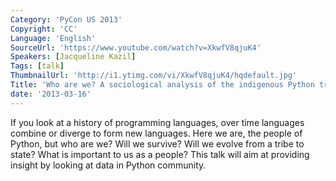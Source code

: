 ```yaml
---
Category: 'PyCon US 2013'
Copyright: 'CC'
Language: 'English'
SourceUrl: 'https://www.youtube.com/watch?v=XkwfV8qjuK4'
Speakers: [Jacqueline Kazil]
Tags: [talk]
ThumbnailUrl: 'http://i1.ytimg.com/vi/XkwfV8qjuK4/hqdefault.jpg'
Title: 'Who are we? A sociological analysis of the indigenous Python tribe'
date: '2013-03-16'
---
```

If you look at a history of programming languages, over time languages combine or diverge to form new languages. Here we are, the people of Python, but who are we? Will we survive? Will we evolve from a tribe to state? What is important to us as a people? This talk will aim at providing insight by looking at data in Python community.